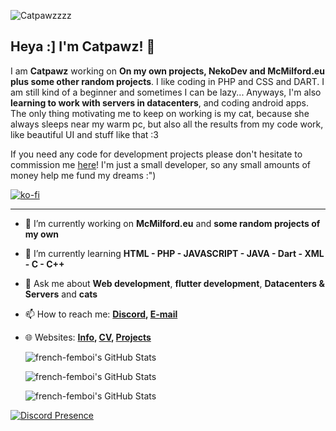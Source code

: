 ![Catpawzzzz](https://cd.catpawz.net/03-CATPAWZ/03.02%20-%20OTHER/banner-newnew.png)

## Heya :] I'm Catpawz! 🎉

I am **Catpawz** working on **On my own projects, NekoDev and McMilford.eu plus some other random projects**. I like coding in PHP and CSS and DART. I am still kind of a beginner and sometimes I can be lazy... Anyways, I'm also **learning to work with servers in datacenters**, and coding android apps. The only thing motivating me to keep on working is my cat, because she always sleeps near my warm pc, but also all the results from my code work, like beautiful UI and stuff like that :3

If you need any code for development projects please don't hesitate to commission me [here](https://ko-fi.com/french_femboi/commissions)! I'm just a small developer, so any small amounts of money help me fund my dreams :")

[![ko-fi](https://ko-fi.com/img/githubbutton_sm.svg)](https://ko-fi.com/N4N2FINT7)

---

- 🔭 I’m currently working on **McMilford.eu** and **some random projects of my own**
- 🌱 I’m currently learning **HTML - PHP - JAVASCRIPT - JAVA - Dart - XML - C - C++**
- 💬 Ask me about **Web development**, **flutter development**, **Datacenters & Servers** and **cats**
- 📫 How to reach me:
  **[Discord](https://discordapp.com/users/852891077097947156), [E-mail](mailto:cat@fcatpawz.net)**
- 🌐 Websites: 
  **[Info](https://info.catpawz.net), [CV](https://portfolio.catpawz.net), [Projects](https://projects.catpawz.net)**

  <img src="https://github-readme-stats.vercel.app/api?username=french-femboi&theme=jolly&show_icons=true&hide_border=true&count_private=true" alt="french-femboi's GitHub Stats" />
  
  <img src="https://github-readme-streak-stats.herokuapp.com/?user=french-femboi&theme=jolly&hide_border=true" alt="french-femboi's GitHub Stats" /><br>
  
  <img src="https://github-readme-stats.vercel.app/api/top-langs/?username=french-femboi&theme=jolly&show_icons=true&hide_border=true&layout=compact" alt="french-femboi's GitHub Stats" />
  
[![Discord Presence](https://lanyard.cnrad.dev/api/852891077097947156)](https://discord.com/users/852891077097947156)

